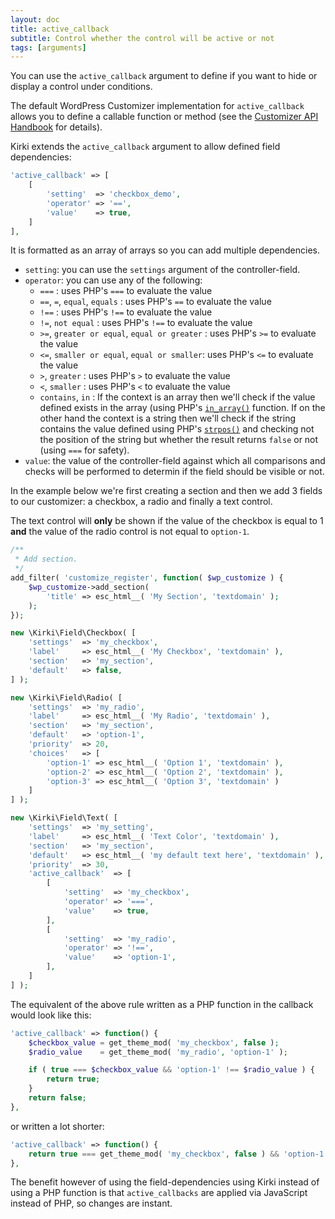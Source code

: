 ```yaml
---
layout: doc
title: active_callback
subtitle: Control whether the control will be active or not
tags: [arguments]
---
```


You can use the `active_callback` argument to define if you want to hide or display a control under conditions.

The default WordPress Customizer implementation for `active_callback` allows you to define a callable function or method (see the [Customizer API Handbook](https://developer.wordpress.org/themes/advanced-topics/customizer-api/#contextual-controls-sections-and-panels) for details).


Kirki extends the `active_callback` argument to allow defined field dependencies:

```php
'active_callback' => [
	[
		'setting'  => 'checkbox_demo',
		'operator' => '==',
		'value'    => true,
	]
],
```
It is formatted as an array of arrays so you can add multiple dependencies.

* `setting`: you can use the `settings` argument of the controller-field.
* `operator`: you can use any of the following:
  * `===` : uses PHP's `===` to evaluate the value
  * `==`, `=`, `equal`, `equals` : uses PHP's `==` to evaluate the value
  * `!==` : uses PHP's `!==` to evaluate the value
  * `!=`, `not equal` : uses PHP's `!==` to evaluate the value
  * `>=`, `greater or equal`, `equal or greater` : uses PHP's `>=` to evaluate the value
  * `<=`, `smaller or equal`, `equal or smaller`: uses PHP's `<=` to evaluate the value
  * `>`, `greater` : uses PHP's `>` to evaluate the value
  * `<`, `smaller` : uses PHP's `<` to evaluate the value
  * `contains`, `in` : If the context is an array then we'll check if the value defined exists in the array (using PHP's [`in_array()`](http://php.net/manual/en/function.in-array.php) function. If on the other hand the context is a string then we'll check if the string contains the value defined using PHP's [`strpos()`](http://php.net/manual/en/function.strpos.php) and checking not the position of the string but whether the result returns `false` or not (using `===` for safety).
* `value`: the value of the controller-field against which all comparisons and checks will be performed to determin if the field should be visible or not.

In the example below we're first creating a section and then we add 3 fields to our customizer: a checkbox, a radio and finally a text control.

The text control will **only** be shown if the value of the checkbox is equal to 1 **and** the value of the radio control is not equal to `option-1`.


```php
/**
 * Add section.
 */
add_filter( 'customize_register', function( $wp_customize ) {
    $wp_customize->add_section(
        'title' => esc_html__( 'My Section', 'textdomain' );
    );
});

new \Kirki\Field\Checkbox( [
	'settings'  => 'my_checkbox',
	'label'     => esc_html__( 'My Checkbox', 'textdomain' ),
	'section'   => 'my_section',
	'default'   => false,
] );

new \Kirki\Field\Radio( [
	'settings'  => 'my_radio',
	'label'     => esc_html__( 'My Radio', 'textdomain' ),
	'section'   => 'my_section',
	'default'   => 'option-1',
	'priority'  => 20,
	'choices'   => [
		'option-1' => esc_html__( 'Option 1', 'textdomain' ),
		'option-2' => esc_html__( 'Option 2', 'textdomain' ),
		'option-3' => esc_html__( 'Option 3', 'textdomain' )
	]
] );

new \Kirki\Field\Text( [
	'settings'  => 'my_setting',
	'label'     => esc_html__( 'Text Color', 'textdomain' ),
	'section'   => 'my_section',
	'default'   => esc_html__( 'my default text here', 'textdomain' ),
	'priority'  => 30,
	'active_callback'  => [
		[
			'setting'  => 'my_checkbox',
			'operator' => '===',
			'value'    => true,
		],
		[
			'setting'  => 'my_radio',
			'operator' => '!==',
			'value'    => 'option-1',
		],
	]
] );
```

The equivalent of the above rule written as a PHP function in the callback would look like this:

```php
'active_callback' => function() {
	$checkbox_value = get_theme_mod( 'my_checkbox', false );
	$radio_value    = get_theme_mod( 'my_radio', 'option-1' );

	if ( true === $checkbox_value && 'option-1' !== $radio_value ) {
		return true;
	}
	return false;
},
```
or written a lot shorter:

```php
'active_callback' => function() {
	return true === get_theme_mod( 'my_checkbox', false ) && 'option-1' !== get_theme_mod( 'my_radio', 'option-1' );
},
```

The benefit however of using the field-dependencies using Kirki instead of using a PHP function is that `active_callbacks` are applied via JavaScript instead of PHP, so changes are instant.

